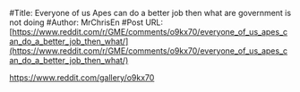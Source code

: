 #Title: Everyone of us Apes can do a better job then what are government is not doing
#Author: MrChrisEn
#Post URL: [https://www.reddit.com/r/GME/comments/o9kx70/everyone_of_us_apes_can_do_a_better_job_then_what/](https://www.reddit.com/r/GME/comments/o9kx70/everyone_of_us_apes_can_do_a_better_job_then_what/)


https://www.reddit.com/gallery/o9kx70